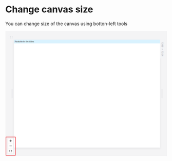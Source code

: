 # Change canvas size

You can change size of the canvas using botton-left tools

![](<../../.gitbook/assets/image (8) (1) (1) (1).png>)
